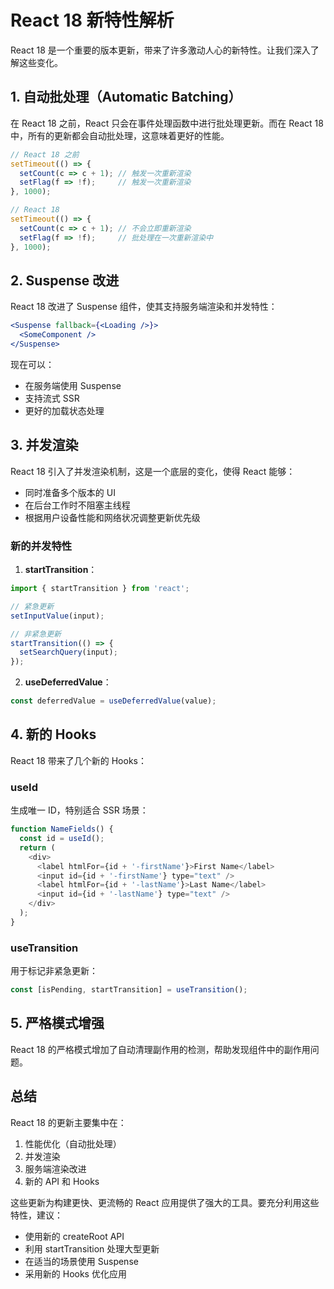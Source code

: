 # React 18 新特性解析

React 18 是一个重要的版本更新，带来了许多激动人心的新特性。让我们深入了解这些变化。

## 1. 自动批处理（Automatic Batching）

在 React 18 之前，React 只会在事件处理函数中进行批处理更新。而在 React 18 中，所有的更新都会自动批处理，这意味着更好的性能。

```javascript
// React 18 之前
setTimeout(() => {
  setCount(c => c + 1); // 触发一次重新渲染
  setFlag(f => !f);     // 触发一次重新渲染
}, 1000);

// React 18
setTimeout(() => {
  setCount(c => c + 1); // 不会立即重新渲染
  setFlag(f => !f);     // 批处理在一次重新渲染中
}, 1000);
```

## 2. Suspense 改进

React 18 改进了 Suspense 组件，使其支持服务端渲染和并发特性：

```jsx
<Suspense fallback={<Loading />}>
  <SomeComponent />
</Suspense>
```

现在可以：
- 在服务端使用 Suspense
- 支持流式 SSR
- 更好的加载状态处理

## 3. 并发渲染

React 18 引入了并发渲染机制，这是一个底层的变化，使得 React 能够：
- 同时准备多个版本的 UI
- 在后台工作时不阻塞主线程
- 根据用户设备性能和网络状况调整更新优先级

### 新的并发特性

1. **startTransition**：
```javascript
import { startTransition } from 'react';

// 紧急更新
setInputValue(input);

// 非紧急更新
startTransition(() => {
  setSearchQuery(input);
});
```

2. **useDeferredValue**：
```javascript
const deferredValue = useDeferredValue(value);
```

## 4. 新的 Hooks

React 18 带来了几个新的 Hooks：

### useId
生成唯一 ID，特别适合 SSR 场景：
```javascript
function NameFields() {
  const id = useId();
  return (
    <div>
      <label htmlFor={id + '-firstName'}>First Name</label>
      <input id={id + '-firstName'} type="text" />
      <label htmlFor={id + '-lastName'}>Last Name</label>
      <input id={id + '-lastName'} type="text" />
    </div>
  );
}
```

### useTransition
用于标记非紧急更新：
```javascript
const [isPending, startTransition] = useTransition();
```

## 5. 严格模式增强

React 18 的严格模式增加了自动清理副作用的检测，帮助发现组件中的副作用问题。

## 总结

React 18 的更新主要集中在：
1. 性能优化（自动批处理）
2. 并发渲染
3. 服务端渲染改进
4. 新的 API 和 Hooks

这些更新为构建更快、更流畅的 React 应用提供了强大的工具。要充分利用这些特性，建议：
- 使用新的 createRoot API
- 利用 startTransition 处理大型更新
- 在适当的场景使用 Suspense
- 采用新的 Hooks 优化应用 